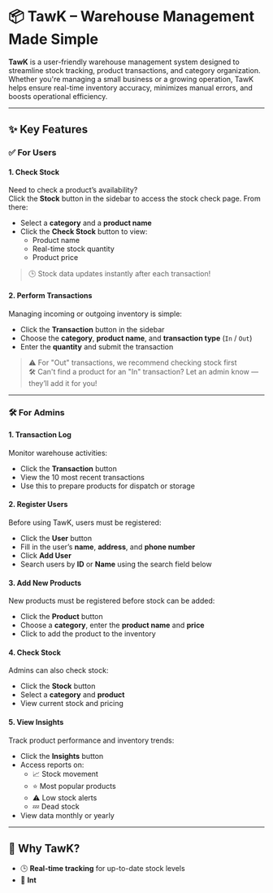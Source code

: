 # 📦 TawK – Warehouse Management Made Simple

**TawK** is a user-friendly warehouse management system designed to streamline stock tracking, product transactions, and category organization. Whether you're managing a small business or a growing operation, TawK helps ensure real-time inventory accuracy, minimizes manual errors, and boosts operational efficiency.

---

## ✨ Key Features

### ✅ For Users

#### 1. **Check Stock**
Need to check a product’s availability?  
Click the **Stock** button in the sidebar to access the stock check page. From there:

- Select a **category** and a **product name**
- Click the **Check Stock** button to view:
  - Product name
  - Real-time stock quantity
  - Product price

> 🕒 Stock data updates instantly after each transaction!

#### 2. **Perform Transactions**
Managing incoming or outgoing inventory is simple:

- Click the **Transaction** button in the sidebar
- Choose the **category**, **product name**, and **transaction type** (`In` / `Out`)
- Enter the **quantity** and submit the transaction

> ⚠️ For "Out" transactions, we recommend checking stock first  
> 🛠 Can't find a product for an "In" transaction? Let an admin know — they’ll add it for you!

---

### 🛠 For Admins

#### 1. **Transaction Log**
Monitor warehouse activities:

- Click the **Transaction** button
- View the 10 most recent transactions
- Use this to prepare products for dispatch or storage

#### 2. **Register Users**
Before using TawK, users must be registered:

- Click the **User** button
- Fill in the user’s **name**, **address**, and **phone number**
- Click **Add User**
- Search users by **ID** or **Name** using the search field below

#### 3. **Add New Products**
New products must be registered before stock can be added:

- Click the **Product** button
- Choose a **category**, enter the **product name** and **price**
- Click to add the product to the inventory

#### 4. **Check Stock**
Admins can also check stock:

- Click the **Stock** button
- Select a **category** and **product**
- View current stock and pricing

#### 5. **View Insights**
Track product performance and inventory trends:

- Click the **Insights** button
- Access reports on:
  - 📈 Stock movement
  - ⭐ Most popular products
  - ⚠️ Low stock alerts
  - 💤 Dead stock
- View data monthly or yearly

---

## 🚀 Why TawK?

- 🕒 **Real-time tracking** for up-to-date stock levels
- 🧭 **Int**
